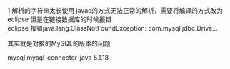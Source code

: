 1 解析的字符串太长使用 javac的方式无法正常的解析，需要将编译的方式改为eclipse  但是在链接数据库的时候报错    
eclipse 报错java.lang.ClassNotFoundException: com.mysql.jdbc.Drive...

其实就是对接的MySQL的版本的问题

<dependency>
  <groupId>mysql</groupId>
  <artifactId>mysql-connector-java</artifactId>
  <version>5.1.18</version>
</dependency>

